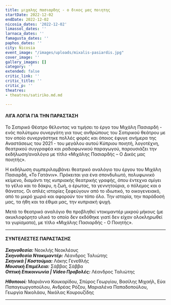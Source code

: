 ```yaml
---
title: μιχαλης πασιαρδης - ο δικος μας ποιητης
startDate: 2022-12-02
endDate: 2022-12-02
nicosia_dates: '2022-12-02'
limassol_dates: ''
larnaca_dates: ''
famagusta_dates: ''
paphos_dates: ''
city: Nicosia
event_image: "/images/uploads/mixalis-pasiardis.jpg"
cover_image: ''
gallery_images: []
category: ''
extended: false
critic_link: ''
critic_title: ''
critic_p: ''
theatres:
- theatres/satiriko.md.md

---
```

#### ΛΙΓΑ ΛΟΓΙΑ ΓΙΑ ΤΗΝ ΠΑΡΑΣΤΑΣΗ

Το Σατιρικό Θέατρο θέλοντας να τιμήσει το έργο του Μιχάλη Πασιαρδή - ενός πολύτιμου συνεργάτη για τους ανθρώπους του Σατιρικού θεάτρου με τον οποίο συνεργάστηκε πολλές φορές και όποιος έφυγε ανήμερα της Αναστάσεως του 2021 - του μεγάλου αυτού Κύπριου ποιητή, λογοτέχνη, θεατρικού συγγραφέα και ραδιοφωνικού παραγωγού, παρουσιάζει την εκδήλωση/αναλόγιο με τίτλο «Μιχάλης Πασιαρδής – Ο Δικός μας ποιητής».

Η εκδήλωση συμπεριλαμβάνει θεατρικό αναλόγιο του έργου του Μιχάλη Πασιαρδή, «Το Γατάνιν». Πρόκειται για ένα σπονδυλωτό, πολυφωνικό κείμενο, διαμάντι της κυπριακής θεατρικής γραφής, όπου έντεχνα σμίγει το γέλιο και το δάκρυ, η ζωή, ο έρωτας, τα γεννητούρια, ο πόλεμος και ο θάνατος. Οι απλές ιστορίες ξεφεύγουν από το ιδιωτικό, το οικογενειακό, από το μικρό χωριό και αφορούν τον τόπο όλο. Την ιστορία, την παράδοσή μας, τα ήθη και τα έθιμα μας, την κυπριακή ψυχή.

Μετά το θεατρικό αναλόγιο θα προβληθεί ντοκιμαντέρ μικρού μήκους (με ακυκλοφόρητο υλικό το οποίο δεν εκδόθηκε γιατί δεν είχαν ολοκληρωθεί τα γυρίσματα), με τίτλο «Μιχάλης Πασιαρδής - Ο Ποιητής».

***

#### ΣΥΝΤΕΛΕΣΤΕΣ ΠΑΡΑΣΤΑΣΗΣ

**_Σκηνοθεσία:_** Νεοκλής Νεοκλέους  
**_Σκηνοθεσία Ντοκιμαντέρ:_** Λέανδρος Ταλιώτης  
**_Σκηνικά | Κοστούμια:_** Λάκης Γενεθλής  
**_Μουσική Επιμέλεια:_** Σάββας Σάββα  
**_Οπτική Επικοινωνία | Video Προβολές:_** Λέανδρος Ταλιώτης

**_Ηθοποιοί:_** Μαριάννα Καυκαρίδου, Σπύρος Γεωργίου, Βασίλης Μιχαήλ, Εύα Παπαγεωργοπούλου, Ανδρέας Ρόζου, Μαριαλένα Παπαδοπούλου, Γεωργία Νικολάου, Νικόλας Κουρουζίδης

***